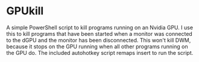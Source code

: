 # GPUkill
A simple PowerShell script to kill programs running on an Nvidia GPU. I use this to kill programs that have been started when a monitor was connected to the dGPU and the monitor has been disconnected. This won't kill DWM, because it stops on the GPU running when all other programs running on the GPU do. The included autohotkey script remaps insert to run the script. 
